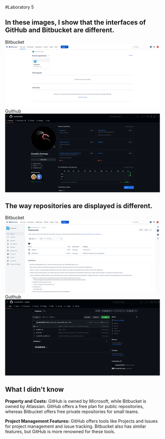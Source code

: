 #Laboratory 5
## In these images, I show that the interfaces of GitHub and Bitbucket are different.

Bitbucket
![](interfaceBitbucket1.png)
Guithub
![](interfaceGitthub1.png)


## The way repositories are displayed is different.
Bitbucket
![](repositorioBitbucket.png)
Guithub
![](repositoryGithub.png)

## What I didn't know

**Property and Costs:** GitHub is owned by Microsoft, while Bitbucket is owned by Atlassian. GitHub offers a free plan for public repositories, whereas Bitbucket offers free private repositories for small teams.

**Project Management Features:** GitHub offers tools like Projects and Issues for project management and issue tracking. Bitbucket also has similar features, but GitHub is more renowned for these tools.
